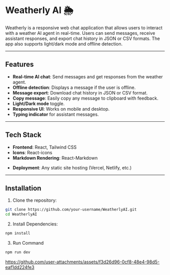 # Weatherly AI 🌦️

Weatherly is a responsive web chat application that allows users to interact with a weather AI agent in real-time. Users can send messages, receive assistant responses, and export chat history in JSON or CSV formats. The app also supports light/dark mode and offline detection.

---

## Features

- **Real-time AI chat**: Send messages and get responses from the weather agent.
- **Offline detection**: Displays a message if the user is offline.
- **Message export**: Download chat history in JSON or CSV format.
- **Copy message**: Easily copy any message to clipboard with feedback.
- **Light/Dark mode** toggle.
- **Responsive UI**: Works on mobile and desktop.
- **Typing indicator** for assistant messages.

---

## Tech Stack

- **Frontend**: React, Tailwind CSS
- **Icons**: React-icons
- **Markdown Rendering**: React-Markdown
<!-- - **API**: [Mastra Weather Agent API](https://millions-screeching-vultur.mastra.cloud/api/agents/weatherAgent/stream) -->
- **Deployment**: Any static site hosting (Vercel, Netlify, etc.)

---

## Installation

1. Clone the repository:

```bash
git clone https://github.com/your-username/WeatherlyAI.git
cd WeatherlyAI
```

2. Install Dependencies:
```bash
npm install
```
3. Run Command
```bash
npm run dev
```



https://github.com/user-attachments/assets/f3d26d96-0cf8-48e4-98d5-eaf1dd224fe3

